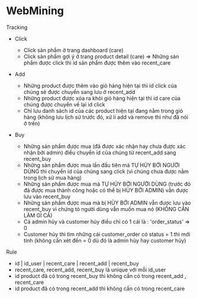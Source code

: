 # WebMining


Tracking 
+ Click 
    + Click sản phẩm ở trang dashboard (care)
    + Click sản phẩm gợi ý ở trang product detail (care)
    => Những sản phẩm được click thì id sản phẩm được thêm vào recent_care

+ Add 
    + Những product được thêm vào giỏ hàng hiện tại thì id click của chúng sẽ được chuyển sang lưu ở recent_add
    + Những product được xóa ra khỏi giỏ hàng hiện tại thì id care của chúng được chuyển về lại id click 
    + Chỉ lưu danh sách id của các product hiện tại đang nằm trong giỏ hàng (không lưu lịch sử trước đó, xử lí add và remove thì như đã nói ở trên)

+ Buy
    + Những sản phẩm được mua (đã được xác nhận hay chưa được xác nhận bởi admin) điều chuyển id của chúng từ recent_add sang recent_buy 
    + Những sản phẩm được mua lần đầu tiên mà TỰ HỦY BỞI NGƯỜI DÙNG thì chuyển id của chúng sang click (vì chúng chưa được nằm trong lịch sử mua hàng)
    + Những sản phẩm được mua mà TỰ HỦY BỞI NGƯỜI DÙNG (trước đó đã được mua thành công hoặc có thể bị HỦY BỞI ADMIN) vẫn được lưu vào recent_buy
    + Những sản phẩm được mua mà bị HỦY BỞI ADMIN vẫn được lưu vào recent_buy vì chứng tỏ người dùng vẫn muốn mua nó (KHÔNG CẦN LÀM GÌ CẢ)
    + Cả admin hủy và customer hủy điều chỉ có 1 cái là : 'order_status' => 0 
    + Customer hủy thì tìm những cái customer_order có status = 1 thì mới tính (không cần xét đến = 0 dù đó là admin hủy hay customer hủy)

Rule  
+ id | id_user | recent_care | recent_add | recent_buy 
+ recent_care, recent_add, recent_buy là unique với mỗi id_user
+ id product đã có trong recent_buy thì không cần có trong recent_add , recent_care
+ id product đã có trong recent_add thì không cần có trong recent_care

